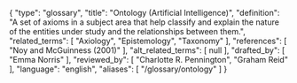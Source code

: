 {
    "type": "glossary",
    "title": "Ontology (Artificial Intelligence)",
    "definition": "A set of axioms in a subject area that help classify and explain the nature of the entities under study and the relationships between them.",
    "related_terms": [
        "Axiology",
        "Epistemology",
        "Taxonomy"
    ],
    "references": [
        "Noy and McGuinness (2001)"
    ],
    "alt_related_terms": [
        null
    ],
    "drafted_by": [
        "Emma Norris"
    ],
    "reviewed_by": [
        "Charlotte R. Pennington",
        "Graham Reid"
    ],
    "language": "english",
    "aliases": [
        "/glossary/ontology"
    ]
}